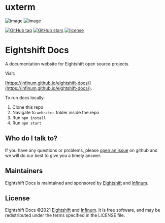 # uxterm
 
![image](https://user-images.githubusercontent.com/77000136/146529640-fb4a0dc8-af62-4249-ae05-fa3286b46a22.png#gh-light-mode-only)
![image](https://user-images.githubusercontent.com/77000136/146529660-5a68acb5-e6a3-4634-8603-5c03e52779ea.png#gh-dark-mode-only)

[![GitHub tag](https://img.shields.io/github/tag/infinum/eightshift-docs.svg?style=for-the-badge)](https://github.com/infinum/eightshift-docs)
[![GitHub stars](https://img.shields.io/github/stars/infinum/eightshift-docs.svg?style=for-the-badge&label=Stars)](https://github.com/infinum/eightshift-docs/)
[![license](https://img.shields.io/github/license/infinum/eightshift-docs.svg?style=for-the-badge)](https://github.com/infinum/eightshift-docs)

# Eightshift Docs

A documentation website for Eightshift open source projects.

Visit:

[https://infinum.github.io/eightshift-docs/](https://infinum.github.io/eightshift-docs/).
    
To run docs locally:

1. Clone this repo
2. Navigate to `websites` folder inside the repo
3. Run `npm install`
4. Run `npm start`

## Who do I talk to?

If you have any questions or problems, please [open an issue](https://github.com/infinum/eightshift-docs/issues) on github and we will do our best to give you a timely answer.

## Maintainers
Eightshift Docs is maintained and sponsored by
[Eightshift](https://eightshift.com) and [Infinum](https://infinum.com).

## License
Eightshift Docs &copy;2021 [Eightshift](https://eightshift.com) and [Infinum](https://infinum.com). It is free software, and may be redistributed under the terms specified in the LICENSE file.
